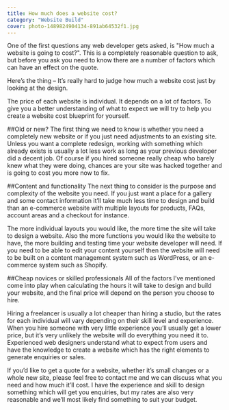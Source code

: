 ```yaml
---
title: How much does a website cost?
category: "Website Build"
cover: photo-1489824904134-891ab64532f1.jpg
---
```

One of the first questions any web developer gets asked, is "How much a website is going to cost?". This is a completely reasonable question to ask, but before you ask you need to know there are a number of factors which can have an effect on the quote.

Here’s the thing – It’s really hard to judge how much a website cost just by looking at the design.

The price of each website is individual. It depends on a lot of factors. To give you a better understanding of what to expect we will try to help you create a website cost blueprint for yourself.

##Old or new?
The first thing we need to know is whether you need a completely new website or if you just need adjustments to an existing site. Unless you want a complete redesign, working with something which already exists is usually a lot less work as long as your previous developer did a decent job. Of course if you hired someone really cheap who barely knew what they were doing, chances are your site was hacked together and is going to cost you more now to fix.

##Content and functionality
The next thing to consider is the purpose and complexity of the website you need. If you just want a place for a gallery and some contact information it’ll take much less time to design and build than an e-commerce website with multiple layouts for products, FAQs, account areas and a checkout for instance.

The more individual layouts you would like, the more time the site will take to design a website. Also the more functions you would like the website to have, the more building and testing time your website developer will need. If you need to be able to edit your content yourself then the website will need to be built on a content management system such as WordPress, or an e-commerce system such as Shopify.

##Cheap novices or skilled professionals
All of the factors I’ve mentioned come into play when calculating the hours it will take to design and build your website, and the final price will depend on the person you choose to hire.

Hiring a freelancer is usually a lot cheaper than hiring a studio, but the rates for each individual will vary depending on their skill level and experience. When you hire someone with very little experience you’ll usually get a lower price, but it’s very unlikely the website will do everything you need it to. Experienced web designers understand what to expect from users and have the knowledge to create a website which has the right elements to generate enquiries or sales.

If you’d like to get a quote for a website, whether it’s small changes or a whole new site, please feel free to contact me and we can discuss what you need and how much it’ll cost. I have the experience and skill to design something which will get you enquiries, but my rates are also very reasonable and we’ll most likely find something to suit your budget.
